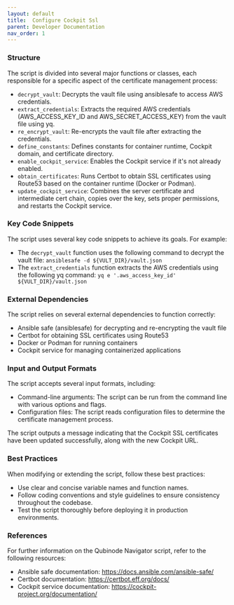```yaml
---
layout: default
title:  Configure Cockpit Ssl
parent: Developer Documentation
nav_order: 1
---
```


### Structure

The script is divided into several major functions or classes, each responsible for a specific aspect of the certificate management process:

* `decrypt_vault`: Decrypts the vault file using ansiblesafe to access AWS credentials.
* `extract_credentials`: Extracts the required AWS credentials (AWS_ACCESS_KEY_ID and AWS_SECRET_ACCESS_KEY) from the vault file using yq.
* `re_encrypt_vault`: Re-encrypts the vault file after extracting the credentials.
* `define_constants`: Defines constants for container runtime, Cockpit domain, and certificate directory.
* `enable_cockpit_service`: Enables the Cockpit service if it's not already enabled.
* `obtain_certificates`: Runs Certbot to obtain SSL certificates using Route53 based on the container runtime (Docker or Podman).
* `update_cockpit_service`: Combines the server certificate and intermediate cert chain, copies over the key, sets proper permissions, and restarts the Cockpit service.

### Key Code Snippets

The script uses several key code snippets to achieve its goals. For example:

* The `decrypt_vault` function uses the following command to decrypt the vault file: `ansiblesafe -d ${VULT_DIR}/vault.json`
* The `extract_credentials` function extracts the AWS credentials using the following yq command: `yq e '.aws_access_key_id' ${VULT_DIR}/vault.json`

### External Dependencies

The script relies on several external dependencies to function correctly:

* Ansible safe (ansiblesafe) for decrypting and re-encrypting the vault file
* Certbot for obtaining SSL certificates using Route53
* Docker or Podman for running containers
* Cockpit service for managing containerized applications

### Input and Output Formats

The script accepts several input formats, including:

* Command-line arguments: The script can be run from the command line with various options and flags.
* Configuration files: The script reads configuration files to determine the certificate management process.

The script outputs a message indicating that the Cockpit SSL certificates have been updated successfully, along with the new Cockpit URL.

### Best Practices

When modifying or extending the script, follow these best practices:

* Use clear and concise variable names and function names.
* Follow coding conventions and style guidelines to ensure consistency throughout the codebase.
* Test the script thoroughly before deploying it in production environments.

### References

For further information on the Qubinode Navigator script, refer to the following resources:

* Ansible safe documentation: <https://docs.ansible.com/ansible-safe/>
* Certbot documentation: <https://certbot.eff.org/docs/>
* Cockpit service documentation: <https://cockpit-project.org/documentation/>
